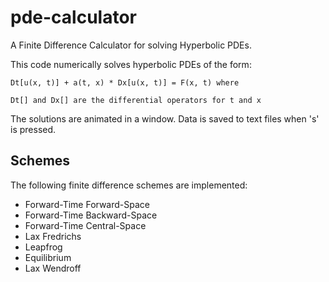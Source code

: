 pde-calculator
==============

A Finite Difference Calculator for solving Hyperbolic PDEs.

This code numerically solves hyperbolic PDEs of the form:  

    Dt[u(x, t)] + a(t, x) * Dx[u(x, t)] = F(x, t) where 
    
    Dt[] and Dx[] are the differential operators for t and x

The solutions are animated in a window. Data is saved to text files when 's' is pressed.

Schemes
-------

The following finite difference schemes are implemented:

* Forward-Time Forward-Space
* Forward-Time Backward-Space
* Forward-Time Central-Space
* Lax Fredrichs
* Leapfrog
* Equilibrium
* Lax Wendroff

